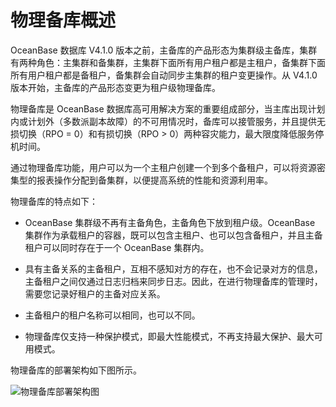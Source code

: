 # 物理备库概述

OceanBase 数据库 V4.1.0 版本之前，主备库的产品形态为集群级主备库，集群有两种角色：主集群和备集群，主集群下面所有用户租户都是主租户，备集群下面所有用户租户都是备租户，备集群会自动同步主集群的租户变更操作。从 V4.1.0 版本开始，主备库的产品形态变更为租户级物理备库。

物理备库是 OceanBase 数据库高可用解决方案的重要组成部分，当主库出现计划内或计划外（多数派副本故障）的不可用情况时，备库可以接管服务，并且提供无损切换（RPO = 0）和有损切换（RPO > 0）两种容灾能力，最大限度降低服务停机时间。

通过物理备库功能，用户可以为一个主租户创建一个到多个备租户，可以将资源密集型的报表操作分配到备集群，以便提高系统的性能和资源利用率。

物理备库的特点如下：

* OceanBase 集群级不再有主备角色，主备角色下放到租户级。OceanBase 集群作为承载租户的容器，既可以包含主租户、也可以包含备租户，并且主备租户可以同时存在于一个 OceanBase 集群内。

* 具有主备关系的主备租户，互相不感知对方的存在，也不会记录对方的信息，主备租户之间仅通过日志归档来同步日志。因此，在进行物理备库的管理时，需要您记录好租户的主备对应关系。

* 主备租户的租户名称可以相同，也可以不同。

* 物理备库仅支持一种保护模式，即最大性能模式，不再支持最大保护、最大可用模式。

物理备库的部署架构如下图所示。

![物理备库部署架构图](https://obbusiness-private.oss-cn-shanghai.aliyuncs.com/doc/img/observer-enterprise/V4.1.0/user-guide/active-and-standby-tenant/active-and-standby-tenant-deployment-architecture.png)
